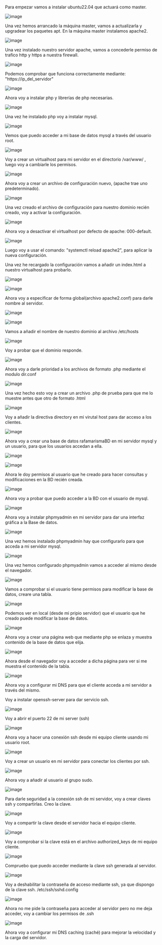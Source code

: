 Para empezar vamos a instalar ubuntu22.04 que actuará como master.

![image](https://github.com/RafaelNunezVazquez/SREI-2ASIR/assets/91255999/f7f8a4c1-5230-4f63-861d-e1441cc95a5c)

Una vez hemos arrancado la máquina master, vamos a actualizarla y upgradear los paquetes apt.
En la máquina master instalamos apache2.

![image](https://github.com/RafaelNunezVazquez/SREI-2ASIR/assets/91255999/c07fc334-2c84-4dbd-9c2b-fb50ec87635f)

Una vez instalado nuestro servidor apache, vamos a concederle permiso de trafico http y https a nuestra firewall.

![image](https://github.com/RafaelNunezVazquez/SREI-2ASIR/assets/91255999/1c53c650-1bc3-4136-be7e-a7b1eedabb31)

Podemos comprobar que funciona correctamente mediante: "https://ip_del_servidor"

![image](https://github.com/RafaelNunezVazquez/SREI-2ASIR/assets/91255999/eea7fbc7-9668-4715-84d7-59fe5f5a86b4)

Ahora voy a instalar php y librerías de php necesarias.

![image](https://github.com/RafaelNunezVazquez/SREI-2ASIR/assets/91255999/3ee97726-cbd2-49a2-bc9b-c618c34c7172)

Una vez he instalado php voy a instalar mysql.

![image](https://github.com/RafaelNunezVazquez/SREI-2ASIR/assets/91255999/013bd260-2ab9-4916-94c2-67ab1f0f9aeb)

Vemos que puedo acceder a mi base de datos mysql a través del usuario root.

![image](https://github.com/RafaelNunezVazquez/SREI-2ASIR/assets/91255999/5fa18fce-ca72-4baf-a36c-0d9117bdb25b)

Voy a crear un virtualhost para mi servidor en el directorio /var/www/ , luego voy a cambiarle los permisos.

![image](https://github.com/RafaelNunezVazquez/SREI-2ASIR/assets/91255999/e4b8608a-f556-44cc-bb5a-7062e0b39280)

Ahora voy a crear un archivo de configuración nuevo, (apache trae uno predeterminado).

![image](https://github.com/RafaelNunezVazquez/SREI-2ASIR/assets/91255999/7c44f20a-b0ae-4a23-a6a8-e497400d4b42)

Una vez creado el archivo de configuración para nuestro dominio recién creado, voy a activar la configuración.

![image](https://github.com/RafaelNunezVazquez/SREI-2ASIR/assets/91255999/188e827d-3f46-42b0-9670-034a7f81716c)

Ahora voy a desactivar el virtualhost por defecto de apache: 000-default.

![image](https://github.com/RafaelNunezVazquez/SREI-2ASIR/assets/91255999/1fd3947e-af09-44cb-8aa1-321c4dc43715)

Luego voy a usar el comando: "systemctl reload apache2", para aplicar la nueva configuración.

Una vez he recargado la configuración vamos a añadir un index.html a nuestro virtualhost para probarlo.

![image](https://github.com/RafaelNunezVazquez/SREI-2ASIR/assets/91255999/f3f2530f-fb4d-4dbb-85cc-6938d5ae81fa)

![image](https://github.com/RafaelNunezVazquez/SREI-2ASIR/assets/91255999/4c662894-8a1c-4e06-ba73-4e282cf7ebf0)

Ahora voy a especificar de forma global(archivo apache2.conf) para darle nombre al servidor.

![image](https://github.com/RafaelNunezVazquez/SREI-2ASIR/assets/91255999/582dfa12-090e-407e-9399-bbcf9ab0b000)

![image](https://github.com/RafaelNunezVazquez/SREI-2ASIR/assets/91255999/32f51d51-ba5a-4b91-a099-269132b192de)

Vamos a añadir el nombre de nuestro dominio al archivo /etc/hosts

![image](https://github.com/RafaelNunezVazquez/SREI-2ASIR/assets/91255999/18837e1e-ed18-459b-b312-a7c760228ffc)

Voy a probar que el dominio responde.

![image](https://github.com/RafaelNunezVazquez/SREI-2ASIR/assets/91255999/00a3747c-c8d2-41da-83ea-81458022613a)

Ahora voy a darle prioridad a los archivos de formato .php mediante el modulo dir.conf

![image](https://github.com/RafaelNunezVazquez/SREI-2ASIR/assets/91255999/3c4c411d-0393-49a2-9b83-368d056bb42a)

Una vez hecho esto voy a crear un archivo .php de prueba para que me lo muestre antes que otro de formato .html

![image](https://github.com/RafaelNunezVazquez/SREI-2ASIR/assets/91255999/0205c5d8-8423-4b42-955c-7e67d8d79212)

Voy a añadir la directiva directory en mi virutal host para dar acceso a los clientes.

![image](https://github.com/RafaelNunezVazquez/SREI-2ASIR/assets/91255999/683722dd-36b4-455c-8ede-570b04f7cf40)

Ahora voy a crear una base de datos rafamarismaBD en mi servidor mysql y un usuario, para que los usuarios accedan a ella.

![image](https://github.com/RafaelNunezVazquez/SREI-2ASIR/assets/91255999/2cd467d7-fd6b-4f04-a6a8-3ce94f5150eb)

![image](https://github.com/RafaelNunezVazquez/SREI-2ASIR/assets/91255999/0a692e61-98cb-4a14-b690-5dfd9538abbf)

Ahora le doy permisos al usuario que he creado para hacer consultas y modificaciones en la BD recién creada.

![image](https://github.com/RafaelNunezVazquez/SREI-2ASIR/assets/91255999/c4efd7b1-f2e4-4504-805b-0d348f6a657f)

Ahora voy a probar que puedo acceder a la BD con el usuario de mysql.

![image](https://github.com/RafaelNunezVazquez/SREI-2ASIR/assets/91255999/5891e7d9-0b94-4e0c-b2a8-441a6b06ba92)

Ahora voy a instalar phpmyadmin en mi servidor para dar una interfaz gráfica a la Base de datos.

![image](https://github.com/RafaelNunezVazquez/SREI-2ASIR/assets/91255999/b604daef-5d9d-4318-8f80-c1e7456a427f)

Una vez hemos instalado phpmyadmin hay que configurarlo para que acceda a mi servidor mysql.

![image](https://github.com/RafaelNunezVazquez/SREI-2ASIR/assets/91255999/fd763c91-2f1c-4f4b-af0e-e4402874b592)

Una vez hemos configurado phpmyadmin vamos a acceder al mismo desde el navegador.

![image](https://github.com/RafaelNunezVazquez/SREI-2ASIR/assets/91255999/a3d6a0d7-236e-49ba-90ff-a52b5d07c909)

Vamos a comprobar si el usuario tiene permisos para modificar la base de datos, creare una tabla.

![image](https://github.com/RafaelNunezVazquez/SREI-2ASIR/assets/91255999/2e70c0a0-8ca8-4d31-9ab9-38156f749e90)

Podemos ver en local (desde mi pripio servidor) que el usuario que he creado puede modificar la base de datos.

![image](https://github.com/RafaelNunezVazquez/SREI-2ASIR/assets/91255999/c22a839f-baf4-4ef4-8988-d8b30c1578b3)

Ahora voy a crear una página web que mediante php se enlaza y muestra contenido de la base de datos que elija.

![image](https://github.com/RafaelNunezVazquez/SREI-2ASIR/assets/91255999/4eac5c97-64a5-4223-b473-77b8b3f77629)

Ahora desde el navegador voy a acceder a dicha página para ver si me muestra el contenido de la tabla.

![image](https://github.com/RafaelNunezVazquez/SREI-2ASIR/assets/91255999/1ff166de-da7e-4a44-925d-a6510e615ca2)

Ahora voy a configurar mi DNS para que el cliente acceda a mi servidor a través del mismo.

Voy a instalar openssh-server para dar servicio ssh.

![image](https://github.com/RafaelNunezVazquez/SREI-2ASIR/assets/91255999/4142ed65-482e-4dbb-890e-269306f49484)

Voy a abrir el puerto 22 de mi server (ssh)

![image](https://github.com/RafaelNunezVazquez/SREI-2ASIR/assets/91255999/a65367e3-7963-4995-afc0-8fbc9022c828)

Ahora voy a hacer una conexión ssh desde mi equipo cliente usando mi usuario root.

![image](https://github.com/RafaelNunezVazquez/SREI-2ASIR/assets/91255999/1e37cbeb-21c5-47d1-ae74-ca7153c55049)

Voy a crear un usuario en mi servidor para conectar los clientes por ssh.

![image](https://github.com/RafaelNunezVazquez/SREI-2ASIR/assets/91255999/9247d029-97c5-4b99-81bd-15842afcd9fb)

Ahora voy a añadir al usuario al grupo sudo.

![image](https://github.com/RafaelNunezVazquez/SREI-2ASIR/assets/91255999/ba09256e-6ddc-4c6c-a082-91918b29c82b)

Para darle seguridad a la conexión ssh de mi servidor, voy a crear claves ssh y compartirlas. Creo la clave.

![image](https://github.com/RafaelNunezVazquez/SREI-2ASIR/assets/91255999/a3f746de-81d3-47b0-9b4f-1fa2446b0b00)

Voy a compartir la clave desde el servidor hacia el equipo cliente.

![image](https://github.com/RafaelNunezVazquez/SREI-2ASIR/assets/91255999/db5ef1bd-55e0-4dd0-914c-aaa086784b34)

Voy a comprobar si la clave está en el archivo authorized_keys de mi equipo cliente.

![image](https://github.com/RafaelNunezVazquez/SREI-2ASIR/assets/91255999/866dcd35-a026-4fb4-9db3-8d3556793dca)

Compruebo que puedo acceder mediante la clave ssh generada al servidor.

![image](https://github.com/RafaelNunezVazquez/SREI-2ASIR/assets/91255999/84dce458-5a24-4bd0-9821-10001c3afe84)

Voy a deshabilitar la contraseña de acceso mediante ssh, ya que dispongo de la clave ssh. /etc/ssh/sshd.config

![image](https://github.com/RafaelNunezVazquez/SREI-2ASIR/assets/91255999/7675541d-789d-426d-87eb-e000264e811a)

Ahora no me pide la contraseña para acceder al servidor pero no me deja acceder, voy a cambiar los permisos de .ssh

![image](https://github.com/RafaelNunezVazquez/SREI-2ASIR/assets/91255999/2fe3561e-af8c-4687-bd6c-f2db7b48985b)







Ahora voy a configurar mi DNS caching (caché) para mejorar la velocidad y la carga del servidor.










